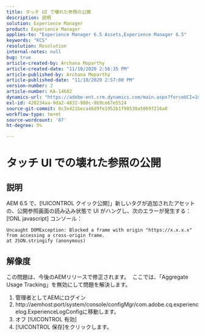 ```yaml
---
title: タッチ UI で壊れた参照の公開
description: 説明
solution: Experience Manager
product: Experience Manager
applies-to: "Experience Manager 6.5 Assets,Experience Manager 6.5"
keywords: "KCS"
resolution: Resolution
internal-notes: null
bug: true
article-created-by: Archana Moparthy
article-created-date: "11/10/2020 2:56:35 PM"
article-published-by: Archana Moparthy
article-published-date: "11/10/2020 2:57:00 PM"
version-number: 2
article-number: KA-14682
dynamics-url: "https://adobe-ent.crm.dynamics.com/main.aspx?forceUCI=1&pagetype=entityrecord&etn=knowledgearticle&id=a2eb8aeb-6423-eb11-a813-00224809820c"
exl-id: 420234aa-9da2-4832-980c-9b9ce67e5524
source-git-commit: 0c3e421beca46d9fe1952b1f98538a50697216a0
workflow-type: tm+mt
source-wordcount: '87'
ht-degree: 5%

---
```


# タッチ UI での壊れた参照の公開

## 説明

AEM 6.5 で、[!UICONTROL クイック公開]」新しいタグが追加されたアセットの、公開参照画面の読み込み状態で UI がハングし、次のエラーが発生する： [!DNL javascript] コンソール：

```
Uncaught DOMException: Blocked a frame with origin "https://x.x.x.x" from accessing a cross-origin frame.
at JSON.stringify (anonymous)
```


## 解像度

この問題は、今後のAEMリリースで修正されます。  ここでは、「Aggregate Usage Tracking」を無効にして問題を解決します。

1. 管理者としてAEMにログイン
2. http://aemhost:port/system/console/configMgr/com.adobe.cq.experiencelog.ExperienceLogConfigに移動します。
3. オフ [!UICONTROL 有効]
4. [!UICONTROL 保存]をクリックします。
